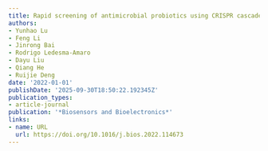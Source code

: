 ```yaml
---
title: Rapid screening of antimicrobial probiotics using CRISPR cascade
authors:
- Yunhao Lu
- Feng Li
- Jinrong Bai
- Rodrigo Ledesma‐Amaro
- Dayu Liu
- Qiang He
- Ruijie Deng
date: '2022-01-01'
publishDate: '2025-09-30T18:50:22.192345Z'
publication_types:
- article-journal
publication: '*Biosensors and Bioelectronics*'
links:
- name: URL
  url: https://doi.org/10.1016/j.bios.2022.114673
---
```


